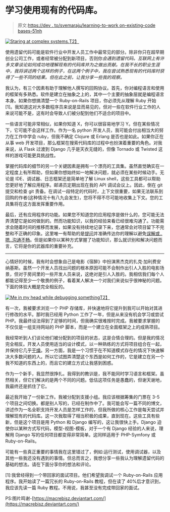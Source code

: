 # 学习使用现有的代码库。

> 原文:[https://dev . to/svemaraju/learning-to-work on-existing-code bases-51nh](https://dev.to/svemaraju/learning-to-work-on-existing-codebases-51nh)

[![Staring at complex systems.](../Images/288e0028fb397420bb368a7e7af2f582.png)T2】](https://res.cloudinary.com/practicaldev/image/fetch/s--lknH9EXp--/c_limit%2Cf_auto%2Cfl_progressive%2Cq_auto%2Cw_880/http://orig07.deviantart.net/363d/f/2014/280/7/7/engine_maintenance_by_macrebisz-d81pr2o.jpg)

使用遗留代码可能是软件行业中开发人员工作中最常见的部分。除非你只在超早期创业公司工作，或者经常被分配到新项目，否则你*会遇到遗留代码。互联网上有许多文章谈论如何成功地理解现有的代码库并为之做出贡献。在我不长的职业生涯中，我将讲述两个这样的例子，在这两个例子中，我在尝试熟悉现有的代码库时获得了一些不同的结果。但在此之前，让我分享一些我的观察。*

我认为，有三个因素有助于理解他人撰写的回购协议。首先，你对编程语言和使用的框架有多熟悉。软件是建立在抽象之上的，其中一个主要的抽象层就是编程语言本身。如果你想搞清楚一个 Ruby-on-Rails 项目，你必须先从理解 Ruby 开始[1]。我知道这对大多数程序员来说是显而易见的，但对一些在软件行业工作的人来说可能不是，这有时会导致人们被分配到他们不适合的项目中。

一些语言可能非常相似，如果你知道 X，你可以很容易地学习 Y。但在某些情况下，它可能不会这样工作。作为一名 python 开发人员，我可能会付出相当大的努力在工作中学会 ruby，但我不确定 Clojure 或 Erlang 是否也是如此。如果你正在从事 web 开发项目，那么框架在搜索代码库的过程中也扮演着重要的角色。对我来说，从 Flask 过渡到 Django 几乎是天衣无缝的，但像 Tornado 或 Twisted 这样的游戏可能更具挑战性。

掌握代码库的细节的另一个关键因素是拥有一个漂亮的工具集。虽然直觉确实在一定程度上有所帮助，但如果你想始终如一地解决问题，就必须在某些时候动手。无论是 IDE、调试器、日志框架还是简单地了解 Linux shell，这些工具都可以帮助您更好地了解应用程序。邮递员定期出现在我的 API 调试会议上。因此，倒在 git 提交和检查 git 责备。在调试一段特定的代码时，上下文很重要，如果无法联系到回购的作者(这种情况十有八九会发生)，您将不得不尽可能地收集上下文。您的工具集将在这方面发挥重要作用。

最后，还有应用程序的功能。如果您不知道您的应用程序是做什么的，您可能无法弄清楚它是如何做到的。然而功能知识，以我的经验来看已经很难沟通了。功能需求会随着时间的推移而发展，如果没有持续地记录下来，您通常会对项目留下不完整和不正确的印象。这里唯一有帮助的是[提问](https://jvns.ca/blog/2014/06/13/asking-questions-is-a-superpower/)并准确传达你的理解以避免[误解或..嗯..沟通不畅](http://i0.kym-cdn.com/photos/images/newsfeed/000/210/119/9b3.png)。但是如果你以某种方式掌握了功能知识，那么就识别和解决问题而言，它将是你的武器库的重要补充。

* * *

心情好的时候，我有时会想象自己是电影《宿醉》中扮演黑杰克的扎克·加利费安纳基斯。虽然一个开发人员找出问题的根本原因可能不会制作出引人入胜的电影场景，但对于房间里的一些开发人员来说，这绝对是引人入胜的。我相信我们每个人都能记得至少一个敬畏的例子，看着某人解决一个对我们来说似乎很神秘的问题。下面的体验大概是完全相反的。

[![Me in my head while debugging something](../Images/06d707fc60badc50f165ba8f7ae5f84a.png)T2】](https://res.cloudinary.com/practicaldev/image/fetch/s--uV4x0gDO--/c_limit%2Cf_auto%2Cfl_progressive%2Cq_auto%2Cw_880/https://media.tenor.co/images/3ef34f6cc6f98e888f8fd69245ee3e44/raw)

有一次，我被要求浏览一个 PHP 存储库，并快速地将它提升到我可以开始对其进行修改的水平。那时我已经用 Python 工作了一年，但是从来没有机会学习或尝试 PHP。我最终设法得到了足够的时间，但我确实很难按时完成。我被要求掌握的不仅仅是一组支持网站的 PHP 脚本，而是一个建立在全面框架之上的成熟项目。

我经常听到人们谈论他们被分配到的项目的状态，这是合情合理的。但是我的情况完全相反。开发人员使用适当的设计模式，以一种熟练的方式将项目组合在一起，并保持它几乎[干燥](https://en.wikipedia.org/wiki/Don%27t_repeat_yourself)。另一方面，我是一个习惯于在不知道模式存在的情况下快速解决大多数问题的人。所以它试图弄清楚这个东西是如何工作的，它是建立在另一个我不知道的东西上的，而且它的建立方式让我感到困惑。

作为一个新手，我显然很挣扎。我得到的教训是，我不能同时学习语言和框架。虽然相关，但它们解决的是两个不同的问题。低估这项任务是愚蠢的，但谢天谢地，我最终还是抓住了它。

最近我开始了一份新工作。我被分配到支援小组。我应该根据筹集的门票在 3-5 个项目之间切换。都是别人写的，已经在制作中了。我可能会写一篇不同的博文，讲述作为一名全职支持开发人员是怎样工作的，但我所做的核心工作是每天尝试并理解现有的代码库。这一次我取得了相当积极的成果，直到现在。这些工具有些新，但是这个项目是用 Python 和 Django 编写的，这让我很快上手。Django 迫使你以某种方式写代码，模型-视图-模板，对于一个有 Django 经验的人来说，理解用 Django 写的任何项目都变得非常简单。这同样适用于 PHP-Symfony 或 Ruby-on-Rails。

可能有一些真正重要的事情我在这里错过了，例如:运行测试，使用调试器，以及其他一些我还没有遇到的事情。但总而言之，我想分享一些我认为理解遗留代码的基础的想法。请在下面分享你的想法和评论。

[1]:我曾经得到一个带回家的面试项目。他们希望我调试一个 Ruby-on-Rails 应用程序。我开始读了一篇冗长的 Ruby-on-Rails 教程，但在读了 40%后才意识到，我应该先读一篇 Ruby 教程。不用说，我甚至没有完成带回家的面试。

PS:图片鸣谢-[https://macrebisz.deviantart.com/](https://macrebisz.deviantart.com/)